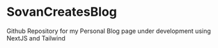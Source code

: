 # SovanCreatesBlog
Github Repository for my Personal Blog page under development using NextJS and Tailwind
